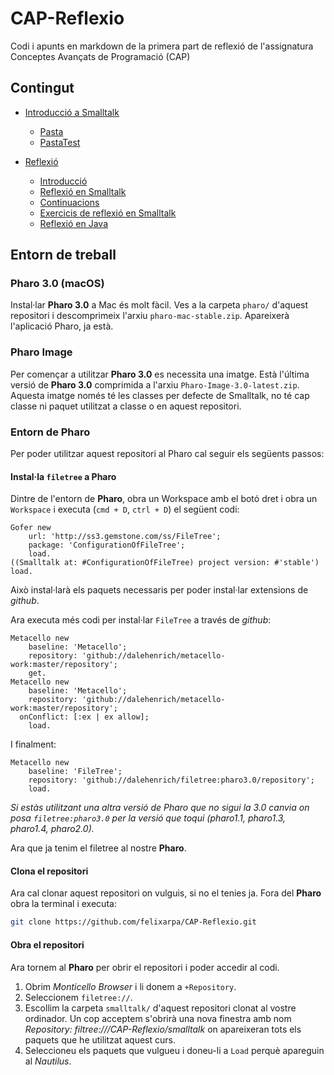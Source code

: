 # CAP-Reflexio

Codi i apunts en markdown de la primera part de reflexió de l'assignatura Conceptes Avançats de Programació (CAP)

## Contingut

- [Introducció a Smalltalk]()
	- [Pasta](https://github.com/felixarpa/CAP-Reflexio/tree/master/smalltalk/Pasta.package/Pasta.class)
	- [PastaTest](https://github.com/felixarpa/CAP-Reflexio/tree/master/smalltalk/Pasta.package/PastaTest.class)

- [Reflexió](https://github.com/felixarpa/CAP-Reflexio/tree/master/reflexio)
	- [Introducció](https://github.com/felixarpa/CAP-Reflexio/tree/master/reflexio/introduccio.md)
	- [Reflexió en Smalltalk](https://github.com/felixarpa/CAP-Reflexio/tree/master/reflexio/reflexio-en-smalltalk.md)
	- [Continuacions](https://github.com/felixarpa/CAP-Reflexio/blob/master/reflexio/reflexio-en-smalltalk.md#continuacions)
	- [Exercicis de reflexió en Smalltalk](https://github.com/felixarpa/CAP-Reflexio/blob/master/reflexio/exercicis-smalltalk.md)
	- [Reflexió en Java](https://github.com/felixarpa/CAP-Reflexio/blob/master/reflexio/reflexio-en-java.md)

## Entorn de treball

### Pharo 3.0 (macOS)

Instal·lar **Pharo 3.0** a Mac és molt fàcil. Ves a la carpeta `pharo/` d'aquest repositori i descomprimeix l'arxiu `pharo-mac-stable.zip`. Apareixerà l'aplicació Pharo, ja està.

### Pharo Image

Per començar a utilitzar **Pharo 3.0** es necessita una imatge. Està l'última versió de **Pharo 3.0** comprimida a l'arxiu `Pharo-Image-3.0-latest.zip`. Aquesta imatge només té les classes per defecte de Smalltalk, no té cap classe ni paquet utilitzat a classe o en aquest repositori.

### Entorn de Pharo

Per poder utilitzar aquest repositori al Pharo cal seguir els següents passos:

#### Instal·la `filetree` a Pharo

Dintre de l'entorn de **Pharo**, obra un Workspace amb el botó dret i obra un `Workspace` i executa (`cmd + D`, `ctrl + D`) el següent codi:

```smalltalk
Gofer new
    url: 'http://ss3.gemstone.com/ss/FileTree';
    package: 'ConfigurationOfFileTree';
    load.
((Smalltalk at: #ConfigurationOfFileTree) project version: #'stable') load.
```

Això instal·larà els paquets necessaris per poder instal·lar extensions de *github*.

Ara executa més codi per instal·lar `FileTree` a través de *github*:

```smalltalk
Metacello new
    baseline: 'Metacello';
    repository: 'github://dalehenrich/metacello-work:master/repository';
    get.
Metacello new
    baseline: 'Metacello';
    repository: 'github://dalehenrich/metacello-work:master/repository';
  onConflict: [:ex | ex allow];
    load.
```

I finalment:

```smalltalk
Metacello new
    baseline: 'FileTree';
    repository: 'github://dalehenrich/filetree:pharo3.0/repository';
    load.
```

*Si estàs utilitzant una altra versió de Pharo que no sigui la 3.0 canvia on posa `filetree:pharo3.0` per la versió que toqui (pharo1.1, pharo1.3, pharo1.4, pharo2.0).*

Ara que ja tenim el filetree al nostre **Pharo**.

#### Clona el repositori

Ara cal clonar aquest repositori on vulguis, si no el tenies ja. Fora del **Pharo** obra la terminal i executa:

```bash
git clone https://github.com/felixarpa/CAP-Reflexio.git
```

#### Obra el repositori

Ara tornem al **Pharo** per obrir el repositori i poder accedir al codi.

1. Obrim *Monticello Browser* i li donem a `+Repository`.
2. Seleccionem `filetree://`.
3. Escollim la carpeta `smalltalk/` d'aquest repositori clonat al vostre ordinador. Un cop acceptem s'obrirà una nova finestra amb nom *Repository: filtree://<path>/CAP-Reflexio/smalltalk* on apareixeran tots els paquets que he utilitzat aquest curs.
4. Seleccioneu els paquets que vulgueu i doneu-li a `Load` perquè apareguin al *Nautilus*.
